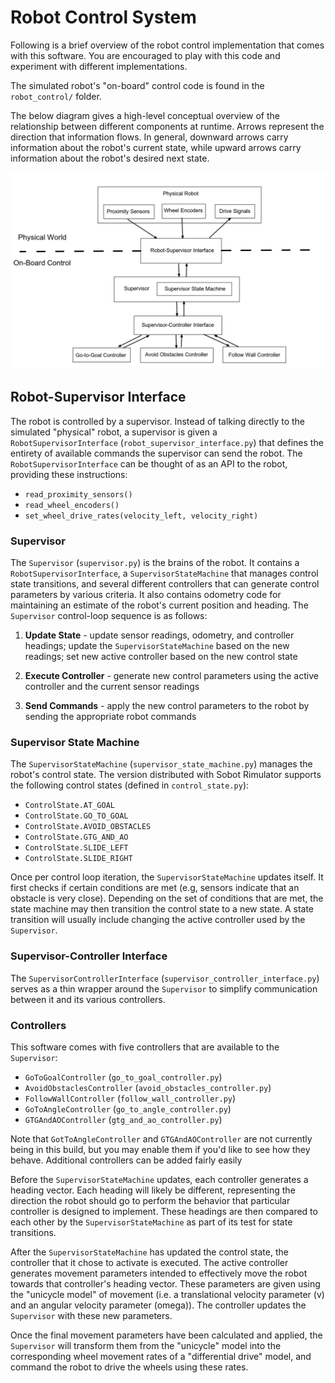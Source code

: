 # Robot Control System

Following is a brief overview of the robot control implementation that comes with this software. You are encouraged to play with this code and experiment with different implementations.

The simulated robot's "on-board" control code is found in the `robot_control/` folder.

The below diagram gives a high-level conceptual overview of the relationship between different components at runtime. Arrows represent the direction that information flows. In general, downward arrows carry information about the robot's current state, while upward arrows carry information about the robot's desired next state.

![On Board Control Scheme](images/control-architecture-overview.png)

## Robot-Supervisor Interface

The robot is controlled by a supervisor. Instead of talking directly to the simulated "physical" robot, a supervisor is given a `RobotSupervisorInterface` (`robot_supervisor_interface.py`) that defines the entirety of available commands the supervisor can send the robot. The `RobotSupervisorInterface` can be thought of as an API to the robot, providing these instructions:

  - `read_proximity_sensors()`
  - `read_wheel_encoders()`
  - `set_wheel_drive_rates(velocity_left, velocity_right)`

### Supervisor

The `Supervisor` (`supervisor.py`) is the brains of the robot. It contains a `RobotSupervisorInterface`, a `SupervisorStateMachine` that manages control state transitions, and several different controllers that can generate control parameters by various criteria. It also contains odometry code for maintaining an estimate of the robot's current position and heading. The `Supervisor` control-loop sequence is as follows:

  1. **Update State** - update sensor readings, odometry, and controller headings; update the `SupervisorStateMachine` based on the new readings; set new active controller based on the new control state

  1. **Execute Controller** - generate new control parameters using the active controller and the current sensor readings

  1. **Send Commands** - apply the new control parameters to the robot by sending the appropriate robot commands

### Supervisor State Machine

The `SupervisorStateMachine` (`supervisor_state_machine.py`) manages the robot's control state. The version distributed with Sobot Rimulator supports the following control states (defined in `control_state.py`):

  - `ControlState.AT_GOAL`
  - `ControlState.GO_TO_GOAL`
  - `ControlState.AVOID_OBSTACLES`
  - `ControlState.GTG_AND_AO`
  - `ControlState.SLIDE_LEFT`
  - `ControlState.SLIDE_RIGHT`

Once per control loop iteration, the `SupervisorStateMachine` updates itself. It first checks if certain conditions are met (e.g, sensors indicate that an obstacle is very close). Depending on the set of conditions that are met, the state machine may then transition the control state to a new state. A state transition will usually include changing the active controller used by the `Supervisor`.

### Supervisor-Controller Interface

The `SupervisorControllerInterface` (`supervisor_controller_interface.py`) serves as a thin wrapper around the `Supervisor` to simplify communication between it and its various controllers.

### Controllers

This software comes with five controllers that are available to the `Supervisor`:

- `GoToGoalController` (`go_to_goal_controller.py`)
- `AvoidObstaclesController` (`avoid_obstacles_controller.py`)
- `FollowWallController` (`follow_wall_controller.py`)
- `GoToAngleController` (`go_to_angle_controller.py`)
- `GTGAndAOController` (`gtg_and_ao_controller.py`)

Note that `GotToAngleController` and `GTGAndAOController` are not currently being in this build, but you may enable them if you'd like to see how they behave. Additional controllers can be added fairly easily

Before the `SupervisorStateMachine` updates, each controller generates a heading vector. Each heading will likely be different, representing the direction the robot should go to perform the behavior that particular controller is designed to implement. These headings are then compared to each other by the `SupervisorStateMachine` as part of its test for state transitions.

After the `SupervisorStateMachine` has updated the control state, the controller that it chose to activate is executed. The active controller generates movement parameters intended to effectively move the robot towards that controller's heading vector. These parameters are given using the "unicycle model" of movement (i.e. a translational velocity parameter (v) and an angular velocity parameter (omega)). The controller updates the `Supervisor` with these new parameters.

Once the final movement parameters have been calculated and applied, the `Supervisor` will transform them from the "unicycle" model into the corresponding wheel movement rates of a "differential drive" model, and command the robot to drive the wheels using these rates.
